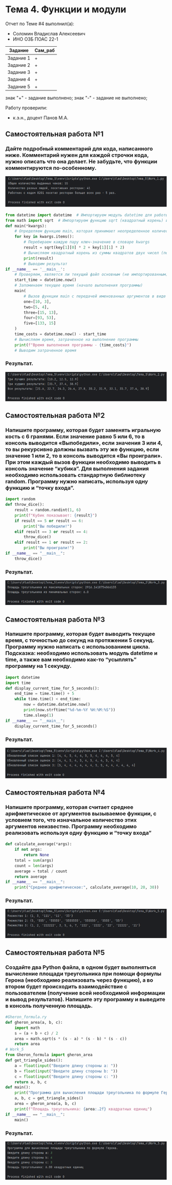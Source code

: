 # Тема 4. Функции и модули
Отчет по Теме #4 выполнил(а):
- Соломин Владислав Алексеевич
- ИНО ОЗБ ПОАС 22-1

| Задание | Сам_раб |
| ------ |--------|
| Задание 1 | +  | 
| Задание 2 | +  | 
| Задание 3 | +  | 
| Задание 4 | +  | 
| Задание 5 | +  | 

знак "+" - задание выполнено; знак "-" - задание не выполнено;

Работу проверили:
- к.э.н., доцент Панов М.А.

## Самостоятельная работа №1
### Дайте подробный комментарий для кода, написанного ниже. Комментарий нужен для каждой строчки кода, нужно описать что она делает. Не забудьте, что функции комментируются по-особенному.
![Меню](https://github.com/Riko-admin/education/blob/Тема_4/pic/1.png)
```python
from datetime import datetime  # Импортируем модуль datetime для работы с датой и временем
from math import sqrt  # Импортируем функцию sqrt (квадратный корень) из модуля math
def main(*kwargs):
    # Определяем функцию main, которая принимает неопределенное количество именованных аргументов (*kwargs)
    for key in kwargs.items():
        # Перебираем каждую пару ключ-значение в словаре kwargs
        result = sqrt(key[1][0] * 2 + key[1][1] * 2)
        # Вычисляем квадратный корень из суммы квадратов двух чисел (первый и второй элементы списка, связанного с ключом)
        print(result)
        # Выводим результат
if __name__ == '__main__':
    # Проверяем, является ли текущий файл основным (не импортированным)
    start_time = datetime.now()
    # Запоминаем текущее время (начало выполнения программы)
    main(
        # Вызов функции main с передачей именованных аргументов в виде списков с двумя числами.
        one=[10, 3],
        two=[5, 4],
        three=[15, 13],
        four=[93, 53],
        five=[133, 15]
    )
    time_costs = datetime.now() - start_time
    # Вычисляем время, затраченное на выполнение программы
    print(f"Время выполнения программы - {time_costs}")
    # Выводим затраченное время
```
### Результат.
![Меню](https://github.com/Riko-admin/education/blob/Тема_4/pic/2.png)
  
## Самостоятельная работа №2
### Напишите программу, которая будет заменять игральную кость с 6 гранями. Если значение равно 5 или 6, то в консоль выводится «Выпобедили», если значения 3 или 4, то вы рекурсивно должны вызвать эту же функцию, если значение 1 или 2, то в консоль выводится «Вы проиграли». При этом каждый вызов функции необходимо выводить в консоль значение “кубика”. Для выполнения задания необходимо использовать стандартную библиотеку random. Программу нужно написать, используя одну функцию и “точку входа”.
```python
import random
def throw_dice():
    result = random.randint(1, 6)
    print(f"Кубик показывает: {result}")
    if result == 5 or result == 6:
        print("Вы победили!")
    elif result == 3 or result == 4:
        throw_dice()
    elif result == 1 or result == 2:
        print("Вы проиграли!")
if __name__ == "__main__":
    throw_dice()
```
### Результат.
![Меню](https://github.com/Riko-admin/education/blob/Тема_4/pic/3.png)
  
## Самостоятельная работа №3
### Напишите программу, которая будет выводить текущее время, с точностью до секунд на протяжении 5 секунд. Программу нужно написать с использованием цикла. Подсказка: необходимо использовать модуль datetime и time, а также вам необходимо как-то “усыплять” программу на 1 секунду.
```python
import datetime
import time
def display_current_time_for_5_seconds():
    end_time = time.time() + 5
    while time.time() < end_time:
        now = datetime.datetime.now()
        print(now.strftime("%d-%m-%Y %H:%M:%S"))
        time.sleep(1)
if __name__ == "__main__":
    display_current_time_for_5_seconds()
```
### Результат.
![Меню](https://github.com/Riko-admin/education/blob/Тема_4/pic/4.png)

## Самостоятельная работа №4
### Напишите программу, которая считает среднее арифметическое от аргументов вызываемое функции, с условием того, что изначальное количество этих аргументов неизвестно. Программу необходимо реализовать используя одну функцию и “точку входа”
```python
def calculate_average(*args):
    if not args:
        return None
    total = sum(args)
    count = len(args)
    average = total / count
    return average
if __name__ == "__main__":
    print("Среднее арифметическое:", calculate_average(10, 20, 30))
```
### Результат.
![Меню](https://github.com/Riko-admin/education/blob/Тема_4/pic/5.png)
  
## Самостоятельная работа №5
### Создайте два Python файла, в одном будет выполняться вычисление площади треугольника при помощи формулы Герона (необходимо реализовать через функцию), а во втором будет происходить взаимодействие с пользователем (получение всей необходимой информации и вывод результатов). Напишите эту программу и выведите в консоль полученную площадь.
```python
#Gheron_formula.ry
def gheron_area(a, b, c):
    import math
    s = (a + b + c) / 2
    area = math.sqrt(s * (s - a) * (s - b) * (s - c))
    return area
# Work_5
from Gheron_formula import gheron_area
def get_triangle_sides():
    a = float(input("Введите длину стороны a: "))
    b = float(input("Введите длину стороны b: "))
    c = float(input("Введите длину стороны c: "))
    return a, b, c
def main():
    print("Программа для вычисления площади треугольника по формуле Герона.")
    a, b, c = get_triangle_sides()
    area = gheron_area(a, b, c)
    print(f"Площадь треугольника: {area:.2f} квадратных единиц")
if __name__ == "__main__":
    main()
```
### Результат.
![Меню](https://github.com/Riko-admin/education/blob/Тема_4/pic/6.png)
